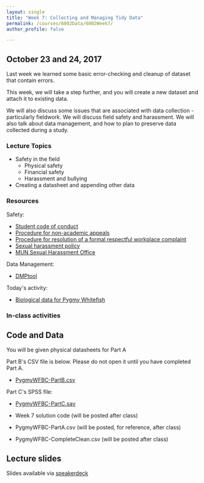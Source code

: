 ```yaml
---
layout: single
title: "Week 7: Collecting and Managing Tidy Data"
permalink: /courses/6002Data/6002Week7/
author_profile: false

---
```


## October 23 and 24, 2017

Last week we learned some basic error-checking and cleanup of dataset that contain errors.

This week, we will take a step further, and you will create a new dataset and attach it to existing data.

We will also discuss some issues that are associated with data collection - particularly fieldwork. We will discuss field safety and harassment. We will also talk about data management, and how to plan to preserve data collected during a study.

### Lecture Topics

* Safety in the field
	- Physical safety
	- Financial safety
	- Harassment and bullying
* Creating a datasheet and appending other data

### Resources

Safety: 
* [Student code of conduct](https://www.mun.ca/student/sscm/conduct/code_of_conduct.php)
* [Procedure for non-academic appeals](https://www.mun.ca/main/non_academic_appeals.php)
* [Procedure for resolution of a formal respectful workplace complaint](http://www.mun.ca/policy/site/procedure.php?id=519) 
* [Sexual harassment policy](http://www.mun.ca/policy/site/procedure.php?id=348)
* [MUN Sexual Harassment Office](https://www.mun.ca/sexualharassment/)

Data Management:
* [DMPtool](https://dmptool.org)

Today's activity:
* [Biological data for Pygmy Whitefish](http://derekogle.com/fishR/data/data-html/PygmyWFBC.html)

### In-class activities

## Code and Data

You will be given physical datasheets for Part A 

Part B's CSV file is below. Please do not open it until you have completed Part A.
* [PygmyWFBC-PartB.csv](/assets/images/PygmyWFBC-PartB.csv)

Part C's SPSS file:
* [PygmyWFBC-PartC.sav](/assets/images/PygmyWFBC-PartC.sav)

* Week 7 solution code (will be posted after class)

* PygmyWFBC-PartA.csv (will be posted, for reference, after class)
* PygmyWFBC-CompleteClean.csv (will be posted after class)

## Lecture slides

<script async class="speakerdeck-embed" data-id="0dae3dd769c64656b3a058763d72125b" data-ratio="1.77777777777778" src="//speakerdeck.com/assets/embed.js"></script>

Slides available via [speakerdeck](https://speakerdeck.com/pandalusplatyceros/fish-6002-week-7-collecting-and-managing-tidy-data)